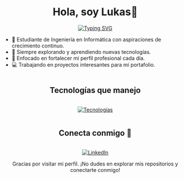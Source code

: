 <!--tech stack icons-->
<h1 align="center">
  Hola, soy Lukas​<span>👋</span>
</h1>

<p align="center">
  <a href="https://git.io/typing-svg">
    <img src="https://readme-typing-svg.herokuapp.com?font=Fira+Code&weight=900&size=23&pause=300&width=435&lines=¡Bienvenido+a+mi+perfil+de+GitHub!;+;Soy+un+apasionado+programador​👾;+;Descubre+un+poco+más+sobre+mí+⬇️" alt="Typing SVG" />
  </a>
</p>

- 🦅 Estudiante de Ingeniería en Informática con aspiraciones de crecimiento continuo.
- 🧠 Siempre explorando y aprendiendo nuevas tecnologías.
- 💪 Enfocado en fortalecer mi perfil profesional cada día.
- 💻 Trabajando en proyectos interesantes para mi portafolio.


<div align="center">
  <h2 style="display: inline-block">Tecnologías que manejo</h2>
</div>

<!-- Tech stack icons -->
<p align="center">
  <a href="https://skillicons.dev">
    <img src="https://skillicons.dev/icons?i=py,django,dotnet,mysql,git,html,css,javascript,bootstrap,kali,linux,arduino" alt="Tecnologías" />
  </a>
</p>

<div align="center">
  <h2 style="display: inline-block">Conecta conmigo 🤝</h2>
</div>

<p align="center">
  <a href="https://www.linkedin.com/in/lukas-meza-lagos/">
    <img src="https://skillicons.dev/icons?i=linkedin" alt="LinkedIn" />
  </a>
</p>

<div align="center">
  <p>Gracias por visitar mi perfil. ¡No dudes en explorar mis repositorios y conectarte conmigo!</p>
</div>

